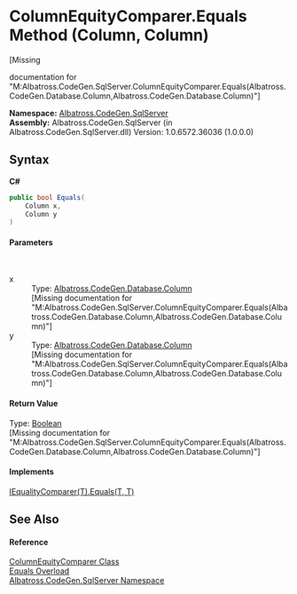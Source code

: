 # ColumnEquityComparer.Equals Method (Column, Column)
 

\[Missing <summary> documentation for "M:Albatross.CodeGen.SqlServer.ColumnEquityComparer.Equals(Albatross.CodeGen.Database.Column,Albatross.CodeGen.Database.Column)"\]

**Namespace:**&nbsp;<a href="9727DDEC">Albatross.CodeGen.SqlServer</a><br />**Assembly:**&nbsp;Albatross.CodeGen.SqlServer (in Albatross.CodeGen.SqlServer.dll) Version: 1.0.6572.36036 (1.0.0.0)

## Syntax

**C#**<br />
``` C#
public bool Equals(
	Column x,
	Column y
)
```


#### Parameters
&nbsp;<dl><dt>x</dt><dd>Type: <a href="9459F463">Albatross.CodeGen.Database.Column</a><br />\[Missing <param name="x"/> documentation for "M:Albatross.CodeGen.SqlServer.ColumnEquityComparer.Equals(Albatross.CodeGen.Database.Column,Albatross.CodeGen.Database.Column)"\]</dd><dt>y</dt><dd>Type: <a href="9459F463">Albatross.CodeGen.Database.Column</a><br />\[Missing <param name="y"/> documentation for "M:Albatross.CodeGen.SqlServer.ColumnEquityComparer.Equals(Albatross.CodeGen.Database.Column,Albatross.CodeGen.Database.Column)"\]</dd></dl>

#### Return Value
Type: <a href="http://msdn2.microsoft.com/en-us/library/a28wyd50" target="_blank">Boolean</a><br />\[Missing <returns> documentation for "M:Albatross.CodeGen.SqlServer.ColumnEquityComparer.Equals(Albatross.CodeGen.Database.Column,Albatross.CodeGen.Database.Column)"\]

#### Implements
<a href="http://msdn2.microsoft.com/en-us/library/ms132154" target="_blank">IEqualityComparer(T).Equals(T, T)</a><br />

## See Also


#### Reference
<a href="EF227660">ColumnEquityComparer Class</a><br /><a href="BD0496DA">Equals Overload</a><br /><a href="9727DDEC">Albatross.CodeGen.SqlServer Namespace</a><br />